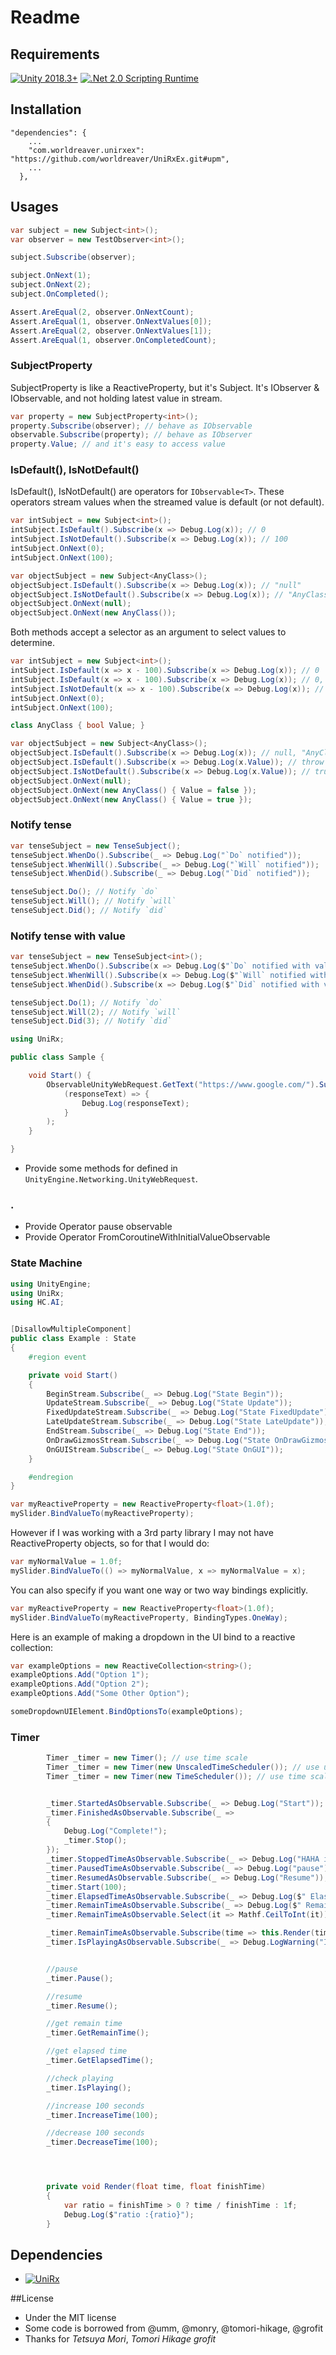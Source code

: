 # Readme

## Requirements
[![Unity 2018.3+](https://img.shields.io/badge/unity-2018.3+-brightgreen.svg?style=flat&logo=unity&cacheSeconds=2592000)](https://unity3d.com/get-unity/download/archive)
[![.Net 2.0 Scripting Runtime](https://img.shields.io/badge/.NET-2.0-blueviolet.svg?style=flat&cacheSeconds=2592000)](https://docs.unity3d.com/2019.1/Documentation/Manual/ScriptingRuntimeUpgrade.html)

## Installation

```
"dependencies": {
    ...
    "com.worldreaver.unirxex": "https://github.com/worldreaver/UniRxEx.git#upm",
    ...
  },
```

## Usages

```csharp
var subject = new Subject<int>();
var observer = new TestObserver<int>();

subject.Subscribe(observer);

subject.OnNext(1);
subject.OnNext(2);
subject.OnCompleted();

Assert.AreEqual(2, observer.OnNextCount);
Assert.AreEqual(1, observer.OnNextValues[0]);
Assert.AreEqual(2, observer.OnNextValues[1]);
Assert.AreEqual(1, observer.OnCompletedCount);
```

### SubjectProperty

SubjectProperty is like a ReactiveProperty, but it's Subject.
It's IObserver & IObservable, and not holding latest value in stream.

```csharp
var property = new SubjectProperty<int>();
property.Subscribe(observer); // behave as IObservable
observable.Subscribe(property); // behave as IObserver
property.Value; // and it's easy to access value
```

### IsDefault(), IsNotDefault()

IsDefault(), IsNotDefault() are operators for `IObservable<T>`.
These operators stream values when the streamed value is default (or not default).

```csharp
var intSubject = new Subject<int>();
intSubject.IsDefault().Subscribe(x => Debug.Log(x)); // 0
intSubject.IsNotDefault().Subscribe(x => Debug.Log(x)); // 100
intSubject.OnNext(0);
intSubject.OnNext(100);

var objectSubject = new Subject<AnyClass>();
objectSubject.IsDefault().Subscribe(x => Debug.Log(x)); // "null"
objectSubject.IsNotDefault().Subscribe(x => Debug.Log(x)); // "AnyClass"
objectSubject.OnNext(null);
objectSubject.OnNext(new AnyClass());
```

Both methods accept a selector as an argument to select values to determine.

```csharp
var intSubject = new Subject<int>();
intSubject.IsDefault(x => x - 100).Subscribe(x => Debug.Log(x)); // 0
intSubject.IsDefault(x => x - 100).Subscribe(x => Debug.Log(x)); // 0, 100
intSubject.IsNotDefault(x => x - 100).Subscribe(x => Debug.Log(x)); // 100
intSubject.OnNext(0);
intSubject.OnNext(100);

class AnyClass { bool Value; }

var objectSubject = new Subject<AnyClass>();
objectSubject.IsDefault().Subscribe(x => Debug.Log(x)); // null, "AnyClass"
objectSubject.IsDefault().Subscribe(x => Debug.Log(x.Value)); // throw NullReferenceException in Subscribe()
objectSubject.IsNotDefault().Subscribe(x => Debug.Log(x.Value)); // true
objectSubject.OnNext(null);
objectSubject.OnNext(new AnyClass() { Value = false });
objectSubject.OnNext(new AnyClass() { Value = true });
```

### Notify tense

```csharp
var tenseSubject = new TenseSubject();
tenseSubject.WhenDo().Subscribe(_ => Debug.Log("`Do` notified"));
tenseSubject.WhenWill().Subscribe(_ => Debug.Log("`Will` notified"));
tenseSubject.WhenDid().Subscribe(_ => Debug.Log("`Did` notified"));

tenseSubject.Do(); // Notify `do`
tenseSubject.Will(); // Notify `will`
tenseSubject.Did(); // Notify `did`
```

### Notify tense with value

```csharp
var tenseSubject = new TenseSubject<int>();
tenseSubject.WhenDo().Subscribe(x => Debug.Log($"`Do` notified with value: {x}")); // `Do` notified with value: 1
tenseSubject.WhenWill().Subscribe(x => Debug.Log($"`Will` notified with value: {x}")); // `Will` notified with value: 2
tenseSubject.WhenDid().Subscribe(x => Debug.Log($"`Did` notified with value: {x}")); // `Did` notified with value: 3

tenseSubject.Do(1); // Notify `do`
tenseSubject.Will(2); // Notify `will`
tenseSubject.Did(3); // Notify `did`
```

```csharp
using UniRx;

public class Sample {

    void Start() {
        ObservableUnityWebRequest.GetText("https://www.google.com/").Subscribe(
            (responseText) => {
                Debug.Log(responseText);
            }
        );
    }

}
```

* Provide some methods for defined in `UnityEngine.Networking.UnityWebRequest`.

### .

- Provide Operator pause observable
- Provide Operator FromCoroutineWithInitialValueObservable


### State Machine

```csharp
using UnityEngine;
using UniRx;
using HC.AI;


[DisallowMultipleComponent]
public class Example : State
{
    #region event

    private void Start()
    {
        BeginStream.Subscribe(_ => Debug.Log("State Begin"));
        UpdateStream.Subscribe(_ => Debug.Log("State Update"));
        FixedUpdateStream.Subscribe(_ => Debug.Log("State FixedUpdate"));
        LateUpdateStream.Subscribe(_ => Debug.Log("State LateUpdate"));
        EndStream.Subscribe(_ => Debug.Log("State End"));
        OnDrawGizmosStream.Subscribe(_ => Debug.Log("State OnDrawGizmos"));
        OnGUIStream.Subscribe(_ => Debug.Log("State OnGUI"));
    }

    #endregion
}
```

```c#
var myReactiveProperty = new ReactiveProperty<float>(1.0f);
mySlider.BindValueTo(myReactiveProperty);
```

However if I was working with a 3rd party library I may not have ReactiveProperty objects, so for that I would do:

```c#
var myNormalValue = 1.0f;
mySlider.BindValueTo(() => myNormalValue, x => myNormalValue = x);
```

You can also specify if you want one way or two way bindings explicitly.

```c#
var myReactiveProperty = new ReactiveProperty<float>(1.0f);
mySlider.BindValueTo(myReactiveProperty, BindingTypes.OneWay);
```

Here is an example of making a dropdown in the UI bind to a reactive collection:

```c#
var exampleOptions = new ReactiveCollection<string>();
exampleOptions.Add("Option 1");
exampleOptions.Add("Option 2");
exampleOptions.Add("Some Other Option");

someDropdownUIElement.BindOptionsTo(exampleOptions);
```


### Timer

```csharp
        Timer _timer = new Timer(); // use time scale
        Timer _timer = new Timer(new UnscaledTimeScheduler()); // use unscale time scale
        Timer _timer = new Timer(new TimeScheduler()); // use time scale


        _timer.StartedAsObservable.Subscribe(_ => Debug.Log("Start"));
        _timer.FinishedAsObservable.Subscribe(_ =>
        {
            Debug.Log("Complete!");
            _timer.Stop();
        });
        _timer.StoppedTimeAsObservable.Subscribe(_ => Debug.Log("HAHA it is completed"));
        _timer.PausedTimeAsObservable.Subscribe(_ => Debug.Log("pause"));
        _timer.ResumedAsObservable.Subscribe(_ => Debug.Log("Resume"));
        _timer.Start(100);
        _timer.ElapsedTimeAsObservable.Subscribe(_ => Debug.Log($" Elaspsed :{_}"));
        _timer.RemainTimeAsObservable.Subscribe(_ => Debug.Log($" Remain :{_}"));
        _timer.RemainTimeAsObservable.Select(it => Mathf.CeilToInt(it)).DistinctUntilChanged().Subscribe(_ => Debug.Log($" Remain :{_}")).AddTo(this);

        _timer.RemainTimeAsObservable.Subscribe(time => this.Render(time, _timer.CurrentFinishTime)).AddTo(this);
        _timer.IsPlayingAsObservable.Subscribe(_ => Debug.LogWarning("IsPlayingAsObservable : " + _));


        //pause
        _timer.Pause();

        //resume
        _timer.Resume();

        //get remain time
        _timer.GetRemainTime();

        //get elapsed time
        _timer.GetElapsedTime();

        //check playing
        _timer.IsPlaying();

        //increase 100 seconds
        _timer.IncreaseTime(100);

        //decrease 100 seconds
        _timer.DecreaseTime(100);




        private void Render(float time, float finishTime)
        {
            var ratio = finishTime > 0 ? time / finishTime : 1f;
            Debug.Log($"ratio :{ratio}");
        }

```

## Dependencies

- [![UniRx](https://img.shields.io/badge/UniRx-7.1.0+-brightgreen.svg?style=flat&cacheSeconds=2592000)](https://github.com/worldreaver/UniRx/tree/7.1.1)

##License
- Under the MIT license
- Some code is borrowed from @umm, @monry, @tomori-hikage, @grofit
- Thanks for *Tetsuya Mori*, *Tomori Hikage* *grofit*

